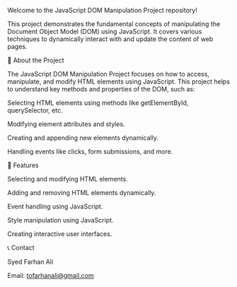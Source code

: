 Welcome to the JavaScript DOM Manipulation Project repository!

This project demonstrates the fundamental concepts of manipulating the Document Object Model (DOM) using JavaScript. It covers various techniques to dynamically interact with and update the content of web pages.

📝 About the Project

The JavaScript DOM Manipulation Project focuses on how to access, manipulate, and modify HTML elements using JavaScript. This project helps to understand key methods and properties of the DOM, such as:

Selecting HTML elements using methods like getElementById, querySelector, etc.

Modifying element attributes and styles.

Creating and appending new elements dynamically.

Handling events like clicks, form submissions, and more.

🌟 Features

Selecting and modifying HTML elements.

Adding and removing HTML elements dynamically.

Event handling using JavaScript.

Style manipulation using JavaScript.

Creating interactive user interfaces.

📞 Contact

Syed Farhan Ali

Email: tofarhanali@gmail.com
 
